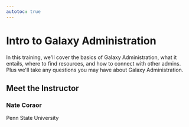 ```yaml
---
autotoc: true
---
```


<slot name="/events/gcc2024/header" />
<div class="text-center">

# Intro to Galaxy Administration

</div>

In this training, we'll cover the basics of Galaxy Administration, what it entails, where to find resources, and how to connect with other admins.  Plus we'll take any questions you may have about Galaxy Administration.

## Meet the Instructor

### Nate Coraor
Penn State University
